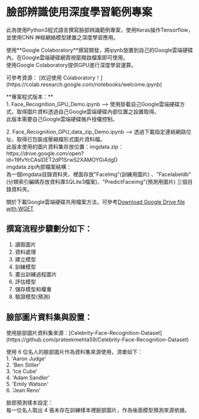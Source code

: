 # 臉部辨識使用深度學習範例專案

<p>此為使用Python3程式語言撰寫臉部辨識範例專案，使用Keras操作Tensorflow，並使用CNN 神經網絡模型建置之深度學習應用。</p>

<p>
使用**Google Colaboratory**撰寫開發，將ipynb放置到自己的Google雲端硬碟內，在Google雲端硬碟網頁視窗開啟檔案即可使用。 <br/>
使用Google Colaboratory提供GPU進行深度學習運算。
</p>

<p>
可參考資源：
[欢迎使用 Colaboratory！](https://colab.research.google.com/notebooks/welcome.ipynb)
</p>

<p>
**專案程式版本：** <br/>
1. Face_Recognition_GPU_Demo.ipynb --> 使用掛載自己Google雲端硬碟方式，取得圖片資料透過自己Google雲端硬碟內部位置之設置取得。<br/>
此版本需要自己Google雲端硬碟帳戶授權控制。<br/>
  
<p></p>
2. Face_Recognition_GPU_data_zip_Demo.ipynb --> 透過下載指定連結網路位址，取得已包裝成壓縮檔形式圖片資料檔。<br/>
此版本使用的圖片資料集存放位置：imgdata.zip：https://drive.google.com/open?id=19fvYcCAslDET2dP1SrwS2XAMOYGi4dgD <br/>
imgdata.zip內部檔案結構：<br/>
為一個imgdata目錄資料夾，裡面存放"FaceImg"(訓練用圖片) 、"Facelabeldb"(分類索引編碼存放資料庫SQLite3檔案)、"PredictFaceimg"(預測用圖片) 三個目錄資料夾。<br/>

關於下載Google雲端硬碟共用檔案方法，可參考[Download Google Drive file with WGET](https://gist.github.com/iamtekeste/3cdfd0366ebfd2c0d805) <br/>
</p>
 
撰寫流程步驟劃分如下：
----------------------------------------------------------------------------------------------------------------------------------
1. 讀取圖片<br/>
2. 資料處理<br/>
3. 建立模型<br/>
4. 訓練模型<br/>
5. 畫出訓練過程圖片<br/>
6. 評估模型<br/>
7. 儲存模型和權重<br/>
8. 驗證模型(預測)
</p>

臉部圖片資料集與設置：
----------------------------------------------------------------------------------------------------------------------------------
<p>使用臉部圖片資料集來源：[Celebrity-Face-Recognition-Dataset](https://github.com/prateekmehta59/Celebrity-Face-Recognition-Dataset) </p>

<p>
使用 6 位名人的臉部圖片作為資料集來源使用，清單如下：<br/>
1. 'Aaron Judge'<br/>
2. 'Ben Stiller'<br/>
3. 'Ice Cube'<br/>
4. 'Adam Sandler'<br/>
5. 'Emily Watson'<br/>
6. 'Jean Reno'<br/>
</p>

<p>
臉部預測樣本設定： <br/>
每一位名人取出 4 張未存在訓練樣本裡臉部圖片，作為後面模型預測來源依據。
</p>
